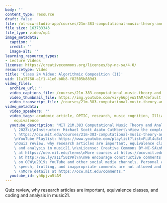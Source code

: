 ```yaml
---
body: ''
content_type: resource
draft: false
file: /ol-ocw-studio-app/courses/21m-383-computational-music-theory-and-analysis-spring-2023/21m383-s23-lecture-24-apr-14_360p_16_9.mp4
file_size: 163733343
file_type: video/mp4
image_metadata:
  caption: ''
  credit: ''
  image-alt: ''
learning_resource_types:
- Lecture Videos
license: https://creativecommons.org/licenses/by-nc-sa/4.0/
resourcetype: Video
title: 'Class 24 Video: Algorithmic Composition (II)'
uid: 11a15760-a1f1-41e0-b0b8-f82505b889d3
video_files:
  archive_url: ''
  video_captions_file: /courses/21m-383-computational-music-theory-and-analysis-spring-2023/1THUxeXDfWMnxidTMztNO6XWiyNI_haBq_transcript.webvtt
  video_thumbnail_file: https://img.youtube.com/vi/yh6pjvu5tAM/default.jpg
  video_transcript_file: /courses/21m-383-computational-music-theory-and-analysis-spring-2023/1THUxeXDfWMnxidTMztNO6XWiyNI_haBq_transcript.pdf
video_metadata:
  video_speakers: ''
  video_tags: academic article, OPTIC, research, music cognition, Illiac suite, equality,
    equivalence
  youtube_description: "MIT 21M.383 Computational Music Theory and Analysis Spring\
    \ 2023\L\nInstructor: Michael Scott Asato Cuthbert\nView the complete course:\
    \ https://ocw.mit.edu/courses/21m-383-computational-music-theory-and-analysis-spring-2023/\L\
    \nYouTube Playlist: https://www.youtube.com/playlist?list=PLUl4u3cNGP62vSB2sI0W8lQFKsmS2-A6R\n\
    \nQuiz review, why research articles are important, equivalence classes, and coding\
    \ and analysis in music21.\n\nLicense: Creative Commons BY-NC-SA\nMore information\
    \ at https://ocw.mit.edu/terms\nMore courses at https://ocw.mit.edu\nSupport OCW\
    \ at http://ow.ly/a1If50zVRl\n\nWe encourage constructive comments and discussion\
    \ on OCW\u2019s YouTube and other social media channels. Personal attacks, hate\
    \ speech, trolling, and inappropriate comments are not allowed and may be removed.\
    \ \nMore details at https://ocw.mit.edu/comments."
  youtube_id: yh6pjvu5tAM
---
```

Quiz review, why research articles are important, equivalence classes, and coding and analysis in music21.